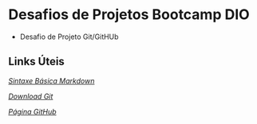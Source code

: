 # Desafios de Projetos Bootcamp DIO
 - Desafio de Projeto Git/GitHUb


## Links Úteis

*[Sintaxe Básica Markdown](markdownguide.org/basic-syntax/)*

*[Download Git](https://git-scm.com/download/)*

*[Página GitHub](https://github.com/)*
